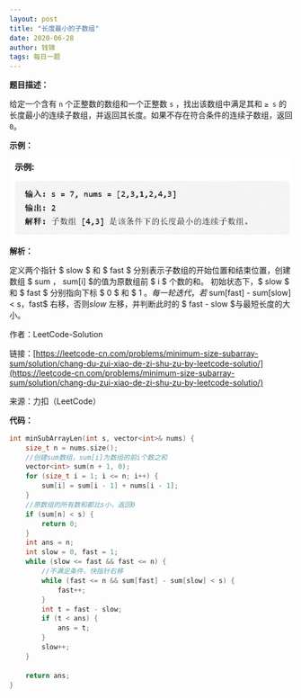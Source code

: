 ```yaml
---
layout: post
title: "长度最小的子数组"
date: 2020-06-28
author: 钱锦
tags: 每日一题
---
```


**题目描述：**

给定一个含有 <code>n</code> 个正整数的数组和一个正整数 <code>s</code> ，找出该数组中满足其和 <code>≥ s</code> 的长度最小的连续子数组，并返回其长度。如果不存在符合条件的连续子数组，返回 <code>0</code>。

**示例：**

![示例](/assets/img/20200628_01.png "示例")

**解析：**

定义两个指针 $ slow $ 和 $ fast $ 分别表示子数组的开始位置和结束位置，创建数组 $ sum $，$ sum[i] $的值为原数组前 $ i $ 个数的和。
初始状态下，$ slow $ 和 $ fast $ 分别指向下标 $ 0 $ 和 $ 1 $。
每一轮迭代，若$ sum[fast] - sum[slow] < s$，$fast$ 右移，否则$slow$ 左移，并判断此时的 $ fast - slow $与最短长度的大小。


作者：LeetCode-Solution


链接：[https://leetcode-cn.com/problems/minimum-size-subarray-sum/solution/chang-du-zui-xiao-de-zi-shu-zu-by-leetcode-solutio/](https://leetcode-cn.com/problems/minimum-size-subarray-sum/solution/chang-du-zui-xiao-de-zi-shu-zu-by-leetcode-solutio/)

来源：力扣（LeetCode）


**代码：**

```cpp
int minSubArrayLen(int s, vector<int>& nums) {
    size_t n = nums.size();
    //创建sum数组，sum[i]为数组的前i个数之和
    vector<int> sum(n + 1, 0);
    for (size_t i = 1; i <= n; i++) {
        sum[i] = sum[i - 1] + nums[i - 1];
    }
    //原数组的所有数和都比s小，返回0
    if (sum[n] < s) {
        return 0;
    }
    int ans = n;
    int slow = 0, fast = 1;
    while (slow <= fast && fast <= n) {
        //不满足条件，快指针右移
        while (fast <= n && sum[fast] - sum[slow] < s) {
            fast++;
        }
        int t = fast - slow;
        if (t < ans) {
            ans = t;
        }
        slow++;
    }

    return ans;
}
```
